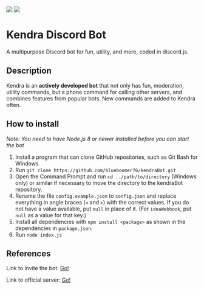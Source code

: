 <img src="https://discordbots.org/api/widget/429807759144386572.svg">

<img src="https://botsfordiscord.com/api/bot/429807759144386572/widget">

# Kendra Discord Bot
A multipurpose Discord bot for fun, utility, and more, coded in discord.js.

## Description
Kendra is an **actively developed bot** that not only has fun, moderation, utility commands, but a phone command for calling other servers, and combines features from popular bots. New commands are added to Kendra often.

## How to install
*Note: You need to have Node.js 8 or newer installed before you can start the bot*

1. Install a program that can clone GitHub repositories, such as Git Bash for Windows
2. Run `git clone https://github.com/blueboomer76/kendraBot.git`
3. Open the Command Prompt and run `cd ../path/to/directory` (Windows only) or similar if necessary to move the directory to the kendraBot repository.
4. Rename the file `config.example.json` to `config.json` and replace everything in angle braces (`<` and `>`) with the correct values. If you do not have a value available, put `null` in place of it. (For `ideaWebhook`, put `null` as a value for that key.)
5. Install all dependencies with `npm install <package>` as shown in the dependencies in `package.json`.
6. Run `node index.js`

## References
Link to invite the bot: [Go!](https://discordapp.com/oauth2/authorize?client_id=429807759144386572&permissions=403041398&scope=bot)

Link to official server: [Go!](https://discord.gg/yB8TvWU)